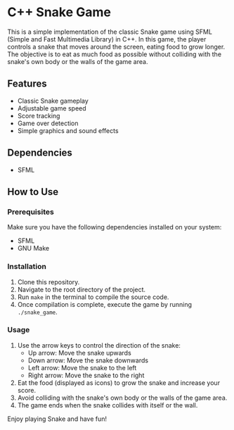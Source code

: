 # C++ Snake Game

This is a simple implementation of the classic Snake game using SFML (Simple and Fast Multimedia Library) in C++. In this game, the player controls a snake that moves around the screen, eating food to grow longer. The objective is to eat as much food as possible without colliding with the snake's own body or the walls of the game area.

## Features

- Classic Snake gameplay
- Adjustable game speed
- Score tracking
- Game over detection
- Simple graphics and sound effects

## Dependencies

- SFML

## How to Use

### Prerequisites

Make sure you have the following dependencies installed on your system:
- SFML
- GNU Make

### Installation

1. Clone this repository.
2. Navigate to the root directory of the project.
3. Run `make` in the terminal to compile the source code.
4. Once compilation is complete, execute the game by running `./snake_game`.

### Usage

1. Use the arrow keys to control the direction of the snake:
   - Up arrow: Move the snake upwards
   - Down arrow: Move the snake downwards
   - Left arrow: Move the snake to the left
   - Right arrow: Move the snake to the right
2. Eat the food (displayed as icons) to grow the snake and increase your score.
3. Avoid colliding with the snake's own body or the walls of the game area.
4. The game ends when the snake collides with itself or the wall.

Enjoy playing Snake and have fun!
